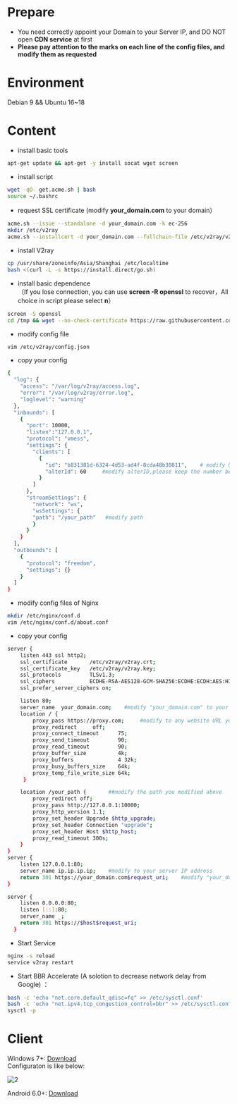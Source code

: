 # Prepare
- You need correctly appoint your Domain to your Server IP, and DO NOT open **CDN service** at first
- **Please pay attention to the marks on each line of the config files, and modify them as requested**
# Environment
Debian 9 && Ubuntu 16~18
# Content
- install basic tools
```bash
apt-get update && apt-get -y install socat wget screen
```
- install script  
```bash
wget -qO- get.acme.sh | bash 
source ~/.bashrc
```
- request SSL certificate (modify **your_domain.com** to your domain）
```bash
acme.sh --issue --standalone -d your_domain.com -k ec-256
mkdir /etc/v2ray
acme.sh --installcert -d your_domain.com --fullchain-file /etc/v2ray/v2ray.crt --key-file /etc/v2ray/v2ray.key --ecc
```
- install V2ray 
```bash 
cp /usr/share/zoneinfo/Asia/Shanghai /etc/localtime
bash <(curl -L -s https://install.direct/go.sh)
```
- install basic dependence    
（If you lose connection, you can use **screen -R openssl** to recover，All choice in script please select **n**）
```bash
screen -S openssl        
cd /tmp && wget --no-check-certificate https://raw.githubusercontent.com/stylersnico/nginx-openssl-chacha/master/build.sh && sh build.sh
```
- modify config file 
```bash
vim /etc/v2ray/config.json
```
- copy your config  
```bash
{
  "log": {
    "access": "/var/log/v2ray/access.log",
    "error": "/var/log/v2ray/error.log",
    "loglevel": "warning"
  },
  "inbounds": [
    {
      "port": 10000,
      "listen":"127.0.0.1",
      "protocol": "vmess",
      "settings": {
        "clients": [
          {
            "id": "b831381d-6324-4d53-ad4f-8cda48b30811",    # modify UUID,you can generate one from https://www.uuidgenerator.net/
            "alterId": 60     #modify alterID,please keep the number between 0~300
          }
        ]
      },
      "streamSettings": {
        "network": "ws",
        "wsSettings": {
        "path": "/your_path"   #modify path
        }
      }
    }
  ],
  "outbounds": [
    {
      "protocol": "freedom",
      "settings": {}
    }
  ]
}
```
- modify config files of Nginx 
```bash
mkdir /etc/nginx/conf.d
vim /etc/nginx/conf.d/about.conf
```
- copy your config  
```bash
server {
    listen 443 ssl http2;                                                       
    ssl_certificate       /etc/v2ray/v2ray.crt;  
    ssl_certificate_key   /etc/v2ray/v2ray.key;
    ssl_protocols         TLSv1.3;                    
    ssl_ciphers           ECDHE-RSA-AES128-GCM-SHA256:ECDHE:ECDH:AES:HIGH:!NULL:!aNULL:!MD5:!ADH:!RC4:!DH:!DHE;
    ssl_prefer_server_ciphers on;

    listen 80;
    server_name  your_domain.com;    #modify "your_domain.com" to your domain
    location / {
        proxy_pass https://proxy.com;     #modify to any website URL you want to disguise
        proxy_redirect     off;
        proxy_connect_timeout      75; 
        proxy_send_timeout         90; 
        proxy_read_timeout         90; 
        proxy_buffer_size          4k; 
        proxy_buffers              4 32k; 
        proxy_busy_buffers_size    64k; 
        proxy_temp_file_write_size 64k; 
     }

    location /your_path {       ##modify the path you modified above 
        proxy_redirect off;
        proxy_pass http://127.0.0.1:10000;
        proxy_http_version 1.1;
        proxy_set_header Upgrade $http_upgrade;
        proxy_set_header Connection "upgrade";
        proxy_set_header Host $http_host;
        proxy_read_timeout 300s;
    }
}
server {
    listen 127.0.0.1:80;
    server_name ip.ip.ip.ip;    #modify to your server IP address
    return 301 https://your_domain.com$request_uri;    #modify "your_domain.com" to your domain
}

server {
    listen 0.0.0.0:80;
    listen [::]:80;
    server_name _;
    return 301 https://$host$request_uri;
  }
```
- Start Service  
```bash 
nginx -s reload
service v2ray restart
```
- Start BBR Accelerate (A solotion to decrease network delay from Google) ：
```bash
bash -c 'echo "net.core.default_qdisc=fq" >> /etc/sysctl.conf'
bash -c 'echo "net.ipv4.tcp_congestion_control=bbr" >> /etc/sysctl.conf'
sysctl -p
```
# Client
Windows 7+: [Download](https://github.com/2dust/v2rayN/releases)    
Configuraton is like below:   


![2](https://github.com/charlieethan/firewall-proxy/blob/master/photos/1.jpg)


Android 6.0+: [Download](https://github.com/2dust/v2rayNG/releases) 
